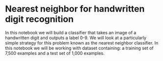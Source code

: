 # Nearest neighbor for handwritten digit recognition

In this notebook we will build a classifier that takes an image of a handwritten digit and outputs a label 0-9. We will look at a particularly simple strategy for this problem known as the nearest neighbor classifier.
In this notebook we will be working with dataset containing: a training set of 7,500 examples and a test set of 1,000 examples.
